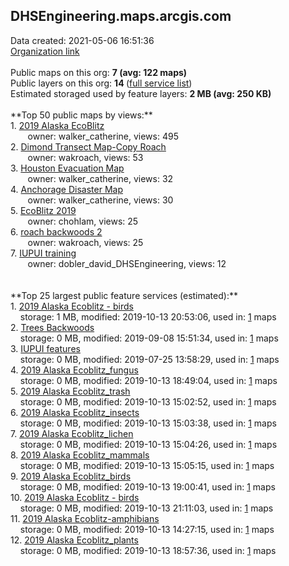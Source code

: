 <h2>DHSEngineering.maps.arcgis.com</h2> Data created: 2021-05-06 16:51:36 <br /><a target='new' href='https://DHSEngineering.maps.arcgis.com'>Organization link</a><br /><br />Public maps on this org: <b>7 (avg: 122 maps)</b><br />Public layers on this org: <b>14 </b>(<a target='new' href='https://services.arcgis.com/xj2lnsu84N4O75ZN/ArcGIS/rest/services'>full service list</a>)<br />Estimated storaged used by feature layers: <b>2 MB (avg: 250 KB)</b><br /><br />**Top 50 public maps by views:**<br />  1. <a target='new' href='https://www.arcgis.com/home/item.html?id=6de7e049b3a44c9f9d46141b77c1c0db'>2019 Alaska EcoBlitz</a> <br />  &nbsp;&nbsp;&nbsp;&nbsp; &nbsp;&nbsp;owner: walker_catherine, views: 495<br />  2. <a target='new' href='https://www.arcgis.com/home/item.html?id=8d2cfe6d46394d4596c4ea62acd0bff6'>Dimond Transect Map-Copy Roach</a> <br />  &nbsp;&nbsp;&nbsp;&nbsp; &nbsp;&nbsp;owner: wakroach, views: 53<br />  3. <a target='new' href='https://www.arcgis.com/home/item.html?id=2c9d5766751a446096ec98870da32e12'>Houston Evacuation Map</a> <br />  &nbsp;&nbsp;&nbsp;&nbsp; &nbsp;&nbsp;owner: walker_catherine, views: 32<br />  4. <a target='new' href='https://www.arcgis.com/home/item.html?id=72269978d2ed4e09a787f333794ca866'>Anchorage Disaster Map</a> <br />  &nbsp;&nbsp;&nbsp;&nbsp; &nbsp;&nbsp;owner: walker_catherine, views: 30<br />  5. <a target='new' href='https://www.arcgis.com/home/item.html?id=b34963d2afe24ee8885a7d155f634c70'>EcoBlitz 2019</a> <br />  &nbsp;&nbsp;&nbsp;&nbsp; &nbsp;&nbsp;owner: chohlam, views: 25<br />  6. <a target='new' href='https://www.arcgis.com/home/item.html?id=b3c4ec1aa662410580817e28bac625a6'>roach backwoods 2</a> <br />  &nbsp;&nbsp;&nbsp;&nbsp; &nbsp;&nbsp;owner: wakroach, views: 25<br />  7. <a target='new' href='https://www.arcgis.com/home/item.html?id=0687c38698f84451b78eca0691909bad'>IUPUI training</a> <br />  &nbsp;&nbsp;&nbsp;&nbsp; &nbsp;&nbsp;owner: dobler_david_DHSEngineering, views: 12<br /><br /><br />**Top 25 largest public feature services (estimated):**<br /> 1. <a target='new' href='https://www.arcgis.com/home/item.html?id=1852792c593d4eaa8648c8ff5f3a3a2b'>2019 Alaska Ecoblitz - birds</a><br /> &nbsp;&nbsp;&nbsp;&nbsp;storage: 1 MB, modified: 2019-10-13 20:53:06,  used in: <a target='new' href='https://ed-ind-tb.s3-us-west-1.amazonaws.com/ADI/1852792c593d4eaa8648c8ff5f3a3a2b.html'> 1</a> maps<br /> 2. <a target='new' href='https://www.arcgis.com/home/item.html?id=9311e283efd848928ef522e83a2e979e'>Trees Backwoods</a><br /> &nbsp;&nbsp;&nbsp;&nbsp;storage: 0 MB, modified: 2019-09-08 15:51:34,  used in: <a target='new' href='https://ed-ind-tb.s3-us-west-1.amazonaws.com/ADI/9311e283efd848928ef522e83a2e979e.html'> 1</a> maps<br /> 3. <a target='new' href='https://www.arcgis.com/home/item.html?id=38c0a84e86ac443a95c30bae1e168c3d'>IUPUI features</a><br /> &nbsp;&nbsp;&nbsp;&nbsp;storage: 0 MB, modified: 2019-07-25 13:58:29,  used in: <a target='new' href='https://ed-ind-tb.s3-us-west-1.amazonaws.com/ADI/38c0a84e86ac443a95c30bae1e168c3d.html'> 1</a> maps<br /> 4. <a target='new' href='https://www.arcgis.com/home/item.html?id=b30aace33c844abf9a1993b5f814cd97'>2019 Alaska Ecoblitz_fungus</a><br /> &nbsp;&nbsp;&nbsp;&nbsp;storage: 0 MB, modified: 2019-10-13 18:49:04,  used in: <a target='new' href='https://ed-ind-tb.s3-us-west-1.amazonaws.com/ADI/b30aace33c844abf9a1993b5f814cd97.html'> 1</a> maps<br /> 5. <a target='new' href='https://www.arcgis.com/home/item.html?id=c081d2138a2649a29cd128018aa6dbc2'>2019 Alaska Ecoblitz_trash</a><br /> &nbsp;&nbsp;&nbsp;&nbsp;storage: 0 MB, modified: 2019-10-13 15:02:52,  used in: <a target='new' href='https://ed-ind-tb.s3-us-west-1.amazonaws.com/ADI/c081d2138a2649a29cd128018aa6dbc2.html'> 1</a> maps<br /> 6. <a target='new' href='https://www.arcgis.com/home/item.html?id=28262fd596e04a80972193ce243e9321'>2019 Alaska Ecoblitz_insects</a><br /> &nbsp;&nbsp;&nbsp;&nbsp;storage: 0 MB, modified: 2019-10-13 15:03:38,  used in: <a target='new' href='https://ed-ind-tb.s3-us-west-1.amazonaws.com/ADI/28262fd596e04a80972193ce243e9321.html'> 1</a> maps<br /> 7. <a target='new' href='https://www.arcgis.com/home/item.html?id=2e1a759fd4ae48d4b4fcb4ce2ceb1420'>2019 Alaska Ecoblitz_lichen</a><br /> &nbsp;&nbsp;&nbsp;&nbsp;storage: 0 MB, modified: 2019-10-13 15:04:26,  used in: <a target='new' href='https://ed-ind-tb.s3-us-west-1.amazonaws.com/ADI/2e1a759fd4ae48d4b4fcb4ce2ceb1420.html'> 1</a> maps<br /> 8. <a target='new' href='https://www.arcgis.com/home/item.html?id=25a302c057c14ef28a2f707178762a71'>2019 Alaska Ecoblitz_mammals</a><br /> &nbsp;&nbsp;&nbsp;&nbsp;storage: 0 MB, modified: 2019-10-13 15:05:15,  used in: <a target='new' href='https://ed-ind-tb.s3-us-west-1.amazonaws.com/ADI/25a302c057c14ef28a2f707178762a71.html'> 1</a> maps<br /> 9. <a target='new' href='https://www.arcgis.com/home/item.html?id=c746dc5625fd406d84820c1f9516d1cc'>2019 Alaska Ecoblitz_birds</a><br /> &nbsp;&nbsp;&nbsp;&nbsp;storage: 0 MB, modified: 2019-10-13 19:00:41,  used in: <a target='new' href='https://ed-ind-tb.s3-us-west-1.amazonaws.com/ADI/c746dc5625fd406d84820c1f9516d1cc.html'> 1</a> maps<br /> 10. <a target='new' href='https://www.arcgis.com/home/item.html?id=bab451fbb3754e3db8ccdba82156baa1'>2019 Alaska Ecoblitz - birds</a><br /> &nbsp;&nbsp;&nbsp;&nbsp;storage: 0 MB, modified: 2019-10-13 21:11:03,  used in: <a target='new' href='https://ed-ind-tb.s3-us-west-1.amazonaws.com/ADI/bab451fbb3754e3db8ccdba82156baa1.html'> 1</a> maps<br /> 11. <a target='new' href='https://www.arcgis.com/home/item.html?id=8c9bfa6561014dce8c80bbe425b1493d'>2019 Alaska Ecoblitz-amphibians</a><br /> &nbsp;&nbsp;&nbsp;&nbsp;storage: 0 MB, modified: 2019-10-13 14:27:15,  used in: <a target='new' href='https://ed-ind-tb.s3-us-west-1.amazonaws.com/ADI/8c9bfa6561014dce8c80bbe425b1493d.html'> 1</a> maps<br /> 12. <a target='new' href='https://www.arcgis.com/home/item.html?id=6b63aa367012486fa3f0279c7ec46dda'>2019 Alaska Ecoblitz_plants</a><br /> &nbsp;&nbsp;&nbsp;&nbsp;storage: 0 MB, modified: 2019-10-13 18:57:36,  used in: <a target='new' href='https://ed-ind-tb.s3-us-west-1.amazonaws.com/ADI/6b63aa367012486fa3f0279c7ec46dda.html'> 1</a> maps<br />